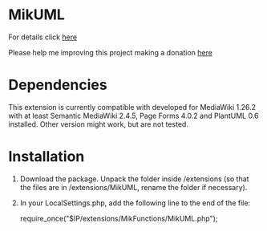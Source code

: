 # MikUML

For details click [here](https://www.mediawiki.org/Extension:MikFunctions) 

Please help me improving this project making a donation [here](https://www.paypal.com/cgi-bin/webscr?cmd=_s-xclick&hosted_button_id=UBX4YGMGGWHEN)

# Dependencies

This extension is currently compatible with developed for MediaWiki 1.26.2 with at least Semantic
MediaWiki 2.4.5, Page Forms 4.0.2 and PlantUML 0.6 installed. Other version might work, but
are not tested.

# Installation 

1. Download the package. Unpack the folder inside /extensions (so that the files
   are in /extensions/MikUML, rename the folder if necessary).

2. In your LocalSettings.php, add the following line to the end of the file:

   require_once("$IP/extensions/MikFunctions/MikUML.php");
   
